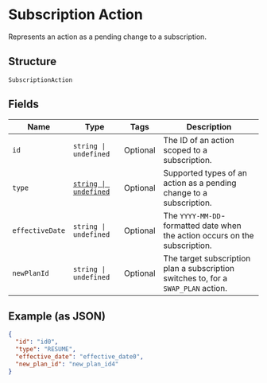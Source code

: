 
# Subscription Action

Represents an action as a pending change to a subscription.

## Structure

`SubscriptionAction`

## Fields

| Name | Type | Tags | Description |
|  --- | --- | --- | --- |
| `id` | `string \| undefined` | Optional | The ID of an action scoped to a subscription. |
| `type` | [`string \| undefined`](/doc/models/subscription-action-type.md) | Optional | Supported types of an action as a pending change to a subscription. |
| `effectiveDate` | `string \| undefined` | Optional | The `YYYY-MM-DD`-formatted date when the action occurs on the subscription. |
| `newPlanId` | `string \| undefined` | Optional | The target subscription plan a subscription switches to, for a `SWAP_PLAN` action. |

## Example (as JSON)

```json
{
  "id": "id0",
  "type": "RESUME",
  "effective_date": "effective_date0",
  "new_plan_id": "new_plan_id4"
}
```

